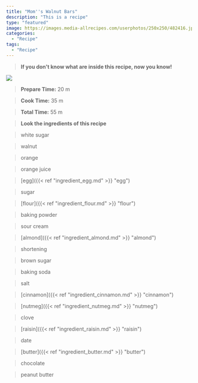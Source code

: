 ```yaml
---
title: "Mom''s Walnut Bars"
description: "This is a recipe"
type: "featured"
image: https://images.media-allrecipes.com/userphotos/250x250/482416.jpg
categories: 
  - "Recipe"
tags: 
  - "Recipe"
---
```



>**If you don't know what are inside this recipe, now you know!**

![](../images/Recipes-Banner.jpg)
> **Prepare Time:** 20 m


> **Cook Time:** 35 m


> **Total Time:** 55 m

> **Look the ingredients of this recipe**

> white sugar

> walnut

> orange

> orange juice

> [egg]({{< ref "ingredient_egg.md" >}} "egg")

> sugar

> [flour]({{< ref "ingredient_flour.md" >}} "flour")

> baking powder

> sour cream

> [almond]({{< ref "ingredient_almond.md" >}} "almond")

> shortening

> brown sugar

> baking soda

> salt

> [cinnamon]({{< ref "ingredient_cinnamon.md" >}} "cinnamon")

> [nutmeg]({{< ref "ingredient_nutmeg.md" >}} "nutmeg")

> clove

> [raisin]({{< ref "ingredient_raisin.md" >}} "raisin")

> date

> [butter]({{< ref "ingredient_butter.md" >}} "butter")

> chocolate

> peanut butter


